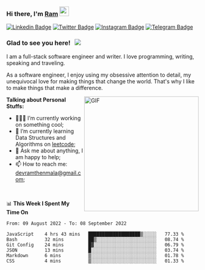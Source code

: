 ### Hi there, I'm <a href="#" target="_blank">Ram</a> <img src="https://media.giphy.com/media/hvRJCLFzcasrR4ia7z/giphy.gif" width="25" height="25">

[![Linkedin Badge](https://img.shields.io/badge/-LinkedIn-0e76a8?style=flat-square&logo=Linkedin&logoColor=white)](https://www.linkedin.com/in/ramdevengineer/)
[![Twitter Badge](https://img.shields.io/badge/-Twitter-00acee?style=flat-square&logo=Twitter&logoColor=white)](https://twitter.com/ramthenmala)
[![Instagram Badge](https://img.shields.io/badge/-Instagram-e4405f?style=flat-square&logo=Instagram&logoColor=white)](https://instagram.com/ramthenmala/)
[![Telegram Badge](https://img.shields.io/badge/-Telegram-0088cc?style=flat-square&logo=Telegram&logoColor=white)](https://t.me/ramthenmala)

### Glad to see you here! &nbsp; ![](https://visitor-badge.glitch.me/badge?page_id=ramthenmala)

I am a full-stack software engineer and writer. I love programming, writing, speaking and traveling.

As a software engineer, I enjoy using my obsessive attention to detail, my unequivocal love for making things that change the world. That's why I like to make things that make a difference.

<img align="right" alt="GIF" src="https://user-images.githubusercontent.com/4328468/157245666-f4dd5472-5b11-4727-baaf-69e90e372b69.gif?raw=true" width="300" />

**Talking about Personal Stuffs:**

- 👨🏻‍💻 I’m currently working on something cool;
- 🚀 I’m currently learning Data Structures and Algorithms on [leetcode](https://leetcode.com/ramthenmala);
- 💬 Ask me about anything, I am happy to help; 
- 📫 How to reach me: devramthenmala@gmail.com;

</br>

📊 **This Week I Spent My Time On** 
<!--START_SECTION:waka-->

```text
From: 09 August 2022 - To: 08 September 2022

JavaScript    4 hrs 43 mins   ███████████████████▒░░░░░   77.33 %
Bash          32 mins         ██▒░░░░░░░░░░░░░░░░░░░░░░   08.74 %
Git Config    24 mins         █▓░░░░░░░░░░░░░░░░░░░░░░░   06.79 %
JSON          13 mins         █░░░░░░░░░░░░░░░░░░░░░░░░   03.74 %
Markdown      6 mins          ▒░░░░░░░░░░░░░░░░░░░░░░░░   01.78 %
CSS           4 mins          ▒░░░░░░░░░░░░░░░░░░░░░░░░   01.33 %
```

<!--END_SECTION:waka-->


